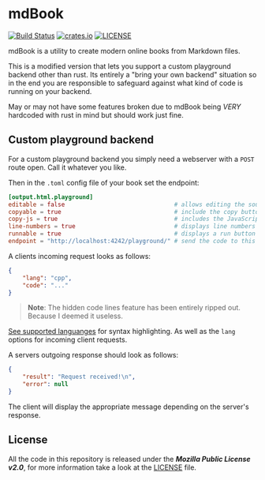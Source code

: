 # mdBook

[![Build Status](https://github.com/rust-lang/mdBook/workflows/CI/badge.svg?event=push)](https://github.com/rust-lang/mdBook/actions?workflow=CI)
[![crates.io](https://img.shields.io/crates/v/mdbook.svg)](https://crates.io/crates/mdbook)
[![LICENSE](https://img.shields.io/github/license/rust-lang/mdBook.svg)](LICENSE)

mdBook is a utility to create modern online books from Markdown files.

This is a modified version that lets you support a custom playground backend other than rust.
Its entirely a "bring your own backend" situation so in the end you are responsible to safeguard against what kind of code
is running on your backend.

May or may not have some features broken due to mdBook being *VERY* hardcoded with rust in mind but should work just fine.

## Custom playground backend

For a custom playground backend you simply need a webserver with a `POST` route open. Call it whatever you like.

Then in the `.toml` config file of your book set the endpoint:
```toml
[output.html.playground]
editable = false                               # allows editing the source code
copyable = true                                # include the copy button for copying code snippets
copy-js = true                                 # includes the JavaScript for the code editor
line-numbers = true                            # displays line numbers for editable code
runnable = true                                # displays a run button for rust code
endpoint = "http://localhost:4242/playground/" # send the code to this url for execution
```

A clients incoming request looks as follows:
```json
{
	"lang": "cpp",
	"code": "..."
}
```

> **Note**: The hidden code lines feature has been entirely ripped out. Because I deemed it useless.

[See supported languanges](/guide/src/format/theme/syntax-highlighting.md) for syntax highlighting. As well as the `lang` options for incoming client requests.


A servers outgoing response should look as follows:
```json
{
	"result": "Request received!\n",
	"error": null
}
```

The client will display the appropriate message depending on the server's response.

## License

All the code in this repository is released under the ***Mozilla Public License v2.0***, for more information take a look at the [LICENSE] file.

[User Guide]: https://rust-lang.github.io/mdBook/
[contribution guide]: https://github.com/rust-lang/mdBook/blob/master/CONTRIBUTING.md
[LICENSE]: https://github.com/rust-lang/mdBook/blob/master/LICENSE
